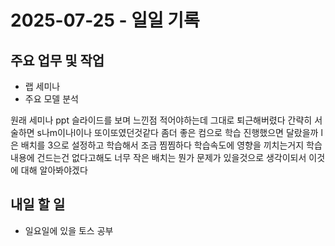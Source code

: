 # 2025-07-25 - 일일 기록

##  주요 업무 및 작업
- 랩 세미나
- 주요 모델 분석

원래 세미나 ppt 슬라이드를 보며 느낀점 적어야하는데 그대로 퇴근해버렸다
간략히 서술하면
s나m이나l이나 또이또였던것같다 좀더 좋은 컴으로 학습 진행했으면 달랐을까
l은 배치를 3으로 설정하고 학습해서 조금 찜찜하다 학습속도에 영향을 끼치는거지 학습내용에 건드는건 없다고해도 너무 작은 배치는 뭔가 문제가 있을것으로 생각이되서 이것에 대해 알아봐야겠다

##  내일 할 일
- 일요일에 있을 토스 공부

